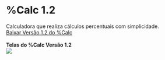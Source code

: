 <h1><b>%Calc 1.2</b></h1>
Calculadora que realiza cálculos percentuais com simplicidade.<br>
<a href='http://code.google.com/p/percentcalc/downloads/detail?name=CalcularPercentagemVer.1.2.apk&can=2&q='>Baixar Versão 1.2 do %Calc</a>
<br><br>
<b>Telas do %Calc Versão 1.2</b><br>
<img src='http://percentcalc.googlecode.com/hg/Telas/%25Calc_Tela_1.jpg' />